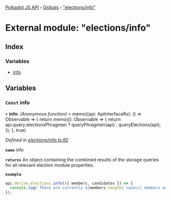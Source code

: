 [Polkadot JS API](../README.md) › [Globals](../globals.md) › ["elections/info"](_elections_info_.md)

# External module: "elections/info"

## Index

### Variables

* [info](_elections_info_.md#const-info)

## Variables

### `Const` info

• **info**: *(Anonymous function)* =  memo((api: ApiInterfaceRx): () => Observable<DerivedElectionsInfo> => {
  return memo((): Observable<DerivedElectionsInfo> => {
    return api.query.electionsPhragmen
      ? queryPhragmen(api)
      : queryElections(api);
  });
}, true)

*Defined in [elections/info.ts:92](https://github.com/polkadot-js/api/blob/7cc961f789/packages/api-derive/src/elections/info.ts#L92)*

**`name`** info

**`returns`** An object containing the combined results of the storage queries for
all relevant election module properties.

**`example`** 
<BR>

```javascript
api.derive.elections.info(({ members, candidates }) => {
  console.log(`There are currently ${members.length} council members and ${candidates.length} prospective council candidates.`);
});
```

